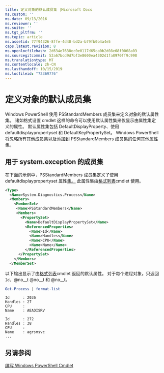 ```yaml
---
title: 定义对象的默认成员集 |Microsoft Docs
ms.custom: ''
ms.date: 09/13/2016
ms.reviewer: ''
ms.suite: ''
ms.tgt_pltfrm: ''
ms.topic: article
ms.assetid: 77f94326-8ffe-4d40-bd2a-b79fb0b4a4e5
caps.latest.revision: 8
ms.openlocfilehash: 2d634e7638ec0e0117d65ca0b2d08e68f0068a03
ms.sourcegitcommit: 52a67bcd9d7bf3e8600ea4302d1fa8970ff9c998
ms.translationtype: MT
ms.contentlocale: zh-CN
ms.lasthandoff: 10/15/2019
ms.locfileid: "72369776"
---
```

# <a name="defining-default-member-sets-for-objects"></a>定义对象的默认成员集

Windows PowerShell 使用 PSStandardMembers 成员集来定义对象的默认属性集。 诸如格式设置 cmdlet 这样的命令可以使用默认属性集来仅显示由属性集定义的属性。 默认属性集包括 DefaultDisplayProperty、使用 defaultdisplaypropertyset 和 DefaultKeyPropertySet。 Windows PowerShell 将忽略所有其他成员集以及添加到 PSStandardMembers 成员集的任何其他属性集。

## <a name="member-set-for-systemdiagnosticsprocess"></a>用于 system.exception 的成员集

在下面的示例中，PSStandardMembers 成员集定义了使用 defaultdisplaypropertyset 属性[集。](/dotnet/api/System.Diagnostics.Process) 此属性集由[格式列表](/powershell/module/Microsoft.PowerShell.Utility/Format-List)cmdlet 使用。

```xml
<Type>
  <Name>System.Diagnostics.Process</Name>
  <Members>
    <MemberSet>
     <Name>PSStandardMembers</Name>
     <Members>
       <PropertySet>
         <Name>DefaultDisplayPropertySet</Name>
         <ReferencedProperties>
           <Name>Id</Name>
           <Name>Handles</Name>
           <Name>CPU</Name>
           <Name>Name</Name>
         </ReferencedProperties>
      </PropertySet>
    </Members>
  </MemberSet>
```

以下输出显示了由[格式列表](/powershell/module/Microsoft.PowerShell.Utility/Format-List)cmdlet 返回的默认属性。 对于每个进程对象，只返回 `Id`、@no__t @no__t 和 @no__t。

```powershell
Get-Process | format-list
```

```output
Id      : 2036
Handles : 27
CPU     :
Name    : AEADISRV

Id      : 272
Handles : 38
CPU     :
Name    : agrsmsvc
...
```

## <a name="see-also"></a>另请参阅

[编写 Windows PowerShell Cmdlet](./writing-a-windows-powershell-cmdlet.md)
